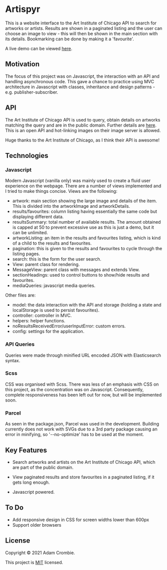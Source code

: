 # Artispyr

This is a website interface to the Art Institute of Chicago API to search for artworks or artists. Results are shown in a paginated listing and the user can choose an image to view - this will then be shown in the main section with its details. Bookmarking can be done by making it a 'favourite'.

A live demo can be viewed [here](https://artispyr.netlify.app).

## Motivation

The focus of this project was on Javascript, the interaction with an API and handling asynchronous code. This gave a chance to practice using MVC architecture in Javascript with classes, inheritance and design patterns - e.g. publisher-subscriber.

## API

The Art Institute of Chicago API is used to query, obtain details on artworks matching the query and are in the public domain. Further details are [here](https://api.artic.edu/docs). This is an open API and hot-linking images on their image server is allowed.

Huge thanks to the Art Institute of Chicago, as I think their API is awesome!

## Technologies

### Javascript

Modern Javascript (vanilla only) was mainly used to create a fluid user experience on the webpage. There are a number of views implemented and I tried to make things concise. Views are the following:

- artwork: main section showing the large image and details of the item. This is divided into the artworkImage and artworkDetails.
- results/favourites: column listing having essentially the same code but displaying different data.
- resultsSummary: total number of available results. The amount obtained is capped at 50 to prevent excessive use as this is just a demo, but it can be unlimited.
- artworkListing: an item in the results and favourites listing, which is kind of a child to the results and favourites.
- pagination: this is given to the results and favourites to cycle through the listing pages.
- search: this is the form for the user search.
- View: parent class for rendering.
- MessageView: parent class with messages and extends View.
- sectionHeadings: used to control buttons to show/hide results and favourites.
- mediaQueries: javascript media queries.

Other files are:

- model: the data interaction with the API and storage (holding a state and localStorage is used to persist favourites).
- controller: controller in MVC.
- helpers: helper functions.
- noResultsReceivedError/userInputError: custom errors.
- config: settings for the application.

### API Queries

Queries were made through minified URL encoded JSON with Elasticsearch syntax.

### Scss

CSS was organised with Scss. There was less of an emphasis with CSS on this project, as the concentration was on Javascript. Consequently, complete responsiveness has been left out for now, but will be implemented soon.

### Parcel

As seen in the package.json, Parcel was used in the development. Building currently does not work with SVGs due to a 3rd party package causing an error in minifying, so '--no-optimize' has to be used at the moment.

## Key Features

- Search artworks and artists on the Art Institute of Chicago API, which are part of the public domain.

- View paginated results and store favourites in a paginated listing, if it gets long enough.

- Javascript powered.

## To Do

- Add responsive design in CSS for screen widths lower than 600px
- Support older browsers

## License

Copyright © 2021 Adam Crombie.

This project is [MIT](./LICENSE.txt) licensed.

